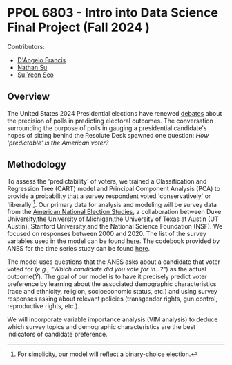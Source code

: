 # PPOL 6803 - Intro into Data Science Final Project (Fall 2024 )

Contributors: 
- [D'Angelo Francis](https://github.com/DangeloCFrancis)
- [Nathan Su](https://github.com/topnathan) 
- [Su Yeon Seo](https://github.com/ssy0709)

## Overview

The United States 2024 Presidential elections have renewed [debates](https://www.nbcnews.com/politics/2024-election/state-poll-results-show-ties-are-tied-voters-pollsters-rcna177703) about the 
precision of polls in predicting electoral outcomes. The conversation surrounding
the purpose of polls in gauging a presidential candidate's hopes of sitting behind
the Resolute Desk spawned one question: *How 'predictable' is the American voter?*

## Methodology 

To assess the 'predictability' of voters, we trained a Classification and Regression
Tree (CART) model and Principal Component Analysis (PCA) to provide a probability that a survey respondent voted 'conservatively' or 'liberally'[^1]. 
Our primary data for analysis and modeling will be survey data from the 
[American National Election Studies](https://electionstudies.org/), a collaboration 
between Duke University,the University of Michigan,the University of Texas at Austin (UT Austin), 
Stanford University,and the National Science Foundation (NSF). We focused on responses between
2000 and 2020. The list of the survey variables used in the model can be found [here](https://dangelocfrancis.github.io/ppol6803_final_project/).
The codebook provided by ANES for the time series study can be found [here](https://electionstudies.org/wp-content/uploads/2022/09/anes_timeseries_cdf_codebook_var_20220916.pdf#page=4.76).

The model uses questions that the ANES asks about a candidate 
that voter voted for (*e.g., "Which candidate did you vote for in...?"*) as the 
actual outcome($\hat{Y}$). The goal of our model is to have it precisely predict
voter preference by learning about the associated demographic characteristics (race and ethnicity,
religion, socioeconomic status, etc.) and using survey responses asking about relevant policies 
(transgender rights, gun control, reproductive rights, etc.).

We will incorporate variable importance analysis (VIM analysis) to deduce 
which survey topics and demographic characteristics are the best indicators of 
candidate preference.

[^1]: For simplicity, our model will reflect a binary-choice election.
